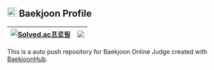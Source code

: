 ## <img src="https://github.com/mango606/baekjoon-hub/assets/75062110/f39541e3-083e-467e-bfd8-311736709060" height="22" /> Baekjoon Profile
|[![Solved.ac프로필](http://mazassumnida.wtf/api/v2/generate_badge?boj=mango911)](https://solved.ac/mango911)|<img src="http://mazandi.herokuapp.com/api?handle=mango911&theme=warm"/>|
|---|---|

This is a auto push repository for Baekjoon Online Judge created with [BaekjoonHub](https://github.com/BaekjoonHub/BaekjoonHub).
